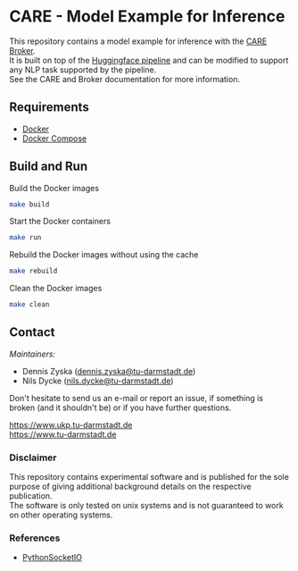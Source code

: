 # CARE - Model Example for Inference 

This repository contains a model example for inference with the [CARE Broker](https://github.com/UKPLab/CARE_broker). \
It is built on top of the [Huggingface pipeline](https://huggingface.co/docs/transformers/main_classes/pipelines) 
and can be modified to support any NLP task supported by the pipeline. \
See the CARE and Broker documentation for more information.

## Requirements

* [Docker](https://docs.docker.com/get-docker/)
* [Docker Compose](https://docs.docker.com/compose/install/)

## Build and Run

Build the Docker images

```bash
make build
```

Start the Docker containers

```bash
make run
```

Rebuild the Docker images without using the cache

```bash
make rebuild
```

Clean the Docker images

```bash
make clean
```

## Contact 

_Maintainers:_

* Dennis Zyska (dennis.zyska@tu-darmstadt.de) 
* Nils Dycke (nils.dycke@tu-darmstadt.de)

Don't hesitate to send us an e-mail or report an issue, if something is broken (and it shouldn't be) or if you have further questions.

https://www.ukp.tu-darmstadt.de \
https://www.tu-darmstadt.de


### Disclaimer

This repository contains experimental software and is published for the sole purpose of giving additional background details on the respective publication.\
The software is only tested on unix systems and is not guaranteed to work on other operating systems.

### References

* [PythonSocketIO](https://python-socketio.readthedocs.io)
